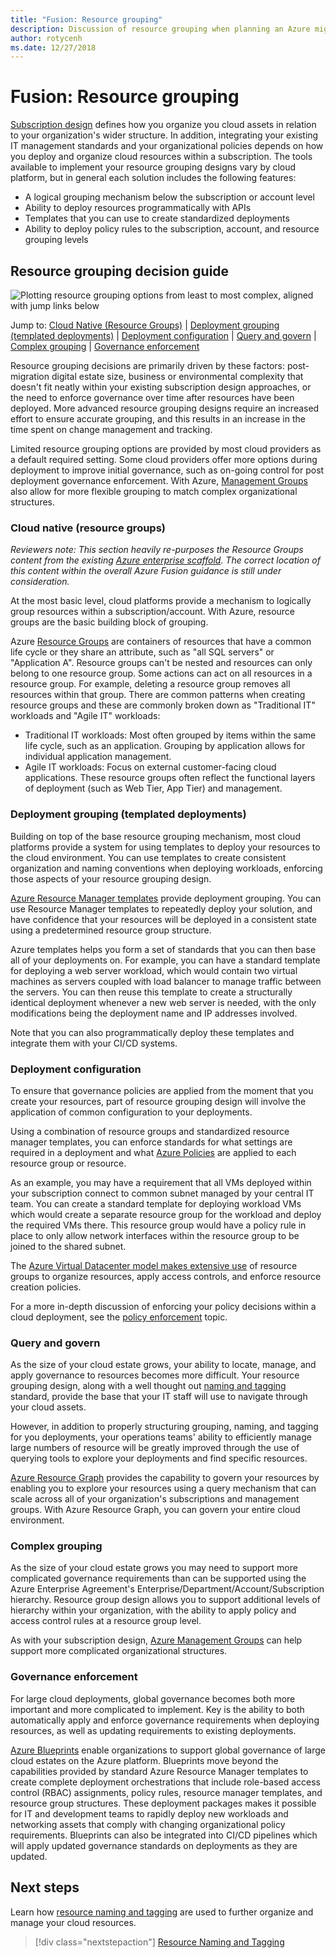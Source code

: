 ```yaml
---
title: "Fusion: Resource grouping" 
description: Discussion of resource grouping when planning an Azure migrations
author: rotycenh
ms.date: 12/27/2018
---
```


# Fusion: Resource grouping

[Subscription design](../subscriptions/overview.md) defines how you organize you cloud assets in relation to your organization's wider structure. In addition, integrating your existing IT management standards and your organizational policies depends on how you deploy and organize cloud resources within a subscription. The tools available to implement your resource grouping designs vary by cloud platform, but in general each solution includes the following features:

- A logical grouping mechanism below the subscription or account level
- Ability to deploy resources programmatically with APIs
- Templates that you can use to create standardized deployments
- Ability to deploy policy rules to the subscription, account, and resource grouping levels

## Resource grouping decision guide

![Plotting resource grouping options from least to most complex, aligned with jump links below](../../_images/discovery-guides/discovery-guide-resource-grouping.png)

Jump to: [Cloud Native (Resource Groups)](#cloud-native-resource-groups) | [Deployment grouping (templated deployments)](#deployment-grouping-templated-deployments) | [Deployment configuration](#deployment-configuration) | [Query and govern](#query-and-govern) | [Complex grouping](#complex-grouping) | [Governance enforcement](#governance-enforcement)

Resource grouping decisions are primarily driven by these factors: post-migration digital estate size, business or environmental complexity that doesn't fit neatly within your existing subscription design approaches, or the need to enforce governance over time after resources have been deployed. More advanced resource grouping designs require an increased effort to ensure accurate grouping, and this results in an increase in the time spent on change management and tracking.

Limited resource grouping options are provided by most cloud providers as a default required setting. Some cloud providers offer more options during deployment to improve initial governance, such as on-going control for post deployment governance enforcement. With Azure, [Management Groups](https://docs.microsoft.com/en-us/azure/governance/management-groups/) also allow for more flexible grouping to match complex organizational structures.

### Cloud native (resource groups)

*Reviewers note: This section heavily re-purposes the Resource Groups content from the existing [Azure enterprise scaffold](../../appendix/azure-scaffold.md). The correct location of this content within the overall Azure Fusion guidance is still under consideration.*

At the most basic level, cloud platforms provide a mechanism to logically group resources within a subscription/account. With Azure, resource groups are the basic building block of grouping.

Azure [Resource Groups](https://docs.microsoft.com/en-us/azure/azure-resource-manager/resource-group-overview#resource-groups) are containers of resources that have a common life cycle or they share an attribute, such as "all SQL servers" or "Application A". Resource groups can't be nested and resources can only belong to one resource group. Some actions can act on all resources in a resource group. For example, deleting a resource group removes all resources within that group. There are common patterns when creating resource groups and these are commonly broken down as "Traditional IT" workloads and "Agile IT" workloads:

* Traditional IT workloads: Most often grouped by items within the same life cycle, such as an application. Grouping by application allows for individual application management.
* Agile IT workloads: Focus on external customer-facing cloud applications. These resource groups often reflect the functional layers of deployment (such as Web Tier, App Tier) and management.

### Deployment grouping (templated deployments)

Building on top of the base resource grouping mechanism, most cloud platforms provide a system for using templates to deploy your resources to the cloud environment. You can use templates to create consistent organization and naming conventions when deploying workloads, enforcing those aspects of your resource grouping design.

[Azure Resource Manager templates](https://docs.microsoft.com/en-us/azure/azure-resource-manager/resource-group-overview#template-deployment) provide deployment grouping. You can use Resource Manager templates to repeatedly deploy your solution, and have confidence that your resources will be deployed in a consistent state using a predetermined resource group structure. 

Azure templates helps you form a set of standards that you can then base all of your deployments on. For example, you can have a standard template for deploying a web server workload, which would contain two virtual machines as servers coupled with load balancer to manage traffic between the servers. You can then reuse this template to create a structurally identical deployment whenever a new web server is needed, with the only modifications being the deployment name and IP addresses involved.

Note that you can also programmatically deploy these templates and integrate them with your CI/CD systems.

### Deployment configuration

To ensure that governance policies are applied from the moment that you create your resources, part of resource grouping design will involve the application of common configuration to your deployments. 

Using a combination of resource groups and standardized resource manager templates, you can enforce standards for what settings are required in a deployment and what [Azure Policies](https://docs.microsoft.com/en-us/azure/governance/policy/overview) are applied to each resource group or resource.  

As an example, you may have a requirement that all VMs deployed within your subscription connect to common subnet managed by your central IT team. You can create a standard template for deploying workload VMs which would create a separate resource group for the workload and deploy the required VMs there. This resource group would have a policy rule in place to only allow network interfaces within the resource group to be joined to the shared subnet.

The [Azure Virtual Datacenter model makes extensive use](vdc-resource-grouping.md) of resource groups to organize resources, apply access controls, and enforce resource creation policies.

For a more in-depth discussion of enforcing your policy decisions within a cloud deployment, see the [policy enforcement](../policy-enforcement/overview.md) topic. 

### Query and govern

As the size of your cloud estate grows, your ability to locate, manage, and apply governance to resources becomes more difficult. Your resource grouping design, along with a well thought out [naming and tagging](../resource-tagging/overview.md) standard, provide the base that your IT staff will use to navigate through your cloud assets. 

However, in addition to properly structuring grouping, naming, and tagging for you deployments, your operations teams' ability to efficiently manage large numbers of resource will be greatly improved through the use of querying tools to explore your deployments and find specific resources. 

[Azure Resource Graph](https://docs.microsoft.com/en-us/azure/governance/resource-graph/overview) provides the capability to govern your resources by enabling you to explore your resources using a query mechanism that can scale across all of your organization's subscriptions and management groups. With Azure Resource Graph, you can govern your entire cloud environment. 

### Complex grouping

As the size of your cloud estate grows you may need to support more complicated governance requirements than can be supported using the Azure Enterprise Agreement's Enterprise/Department/Account/Subscription hierarchy. Resource group design allows you to support additional levels of hierarchy within your organization, with the ability to apply policy and access control rules at a resource group level.

As with your subscription design, [Azure Management Groups](../subscriptions/overview.md#management-groups) can help support more complicated organizational structures.

### Governance enforcement

For large cloud deployments, global governance becomes both more important and more complicated to implement. Key is the ability to both automatically apply and enforce governance requirements when deploying resources, as well as updating requirements to existing deployments. 

[Azure Blueprints](https://docs.microsoft.com/en-us/azure/governance/blueprints/overview) enable organizations to support global governance of large cloud estates on the Azure platform. Blueprints move beyond the capabilities provided by standard Azure Resource Manager templates to create complete deployment orchestrations that include role-based access control (RBAC) assignments, policy rules, resource manager templates, and resource group structures. These deployment packages makes it possible for IT and development teams to rapidly deploy new workloads and networking assets that comply with changing organizational policy requirements. Blueprints can also be integrated into CI/CD pipelines which will apply updated governance standards on deployments as they are updated.

## Next steps

Learn how [resource naming and tagging](../resource-tagging/overview.md) are used to further organize and manage your cloud resources.

> [!div class="nextstepaction"]
> [Resource Naming and Tagging](../resource-tagging/overview.md)

